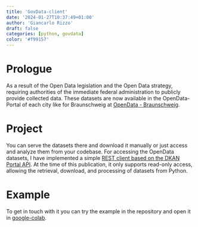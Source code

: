 ```yaml
---
title: 'GovData-client'
date: '2024-01-27T10:37:49+01:00'
author: 'Giancarlo Rizzo'
draft: false
categories: [python, govdata]
color: '#f99157'
---
```


# Prologue

As a result of the Open Data legislation and the Open Data strategy, requiring authorities of the immediate federal administration to publicly provide collected data. These datasets are now available in the OpenData-Portal of each city like for Braunschweig at [OpenData - Braunschweig](https://opendata.braunschweig.de/).

# Project

You can serve the datasets there and download it manually or just access and analyze them from your codebase. For accessing the OpenData datasets, I have implemented a simple [REST client based on the DKAN Portal API](https://github.com/protogia/govdata). At the time of this publication, it only supports read-only access, allowing the retrieval, download, and processing of datasets from Python.

# Example

To get in touch with it you can try the example in the repository and open it in [google-colab](https://colab.research.google.com/github/protogia/govdata/blob/main/govadata_client_example.ipynb).   
